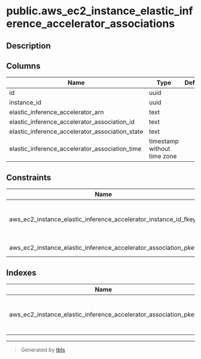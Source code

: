 # public.aws_ec2_instance_elastic_inference_accelerator_associations

## Description

## Columns

| Name | Type | Default | Nullable | Children | Parents | Comment |
| ---- | ---- | ------- | -------- | -------- | ------- | ------- |
| id | uuid |  | false |  |  |  |
| instance_id | uuid |  | true |  | [public.aws_ec2_instances](public.aws_ec2_instances.md) |  |
| elastic_inference_accelerator_arn | text |  | true |  |  |  |
| elastic_inference_accelerator_association_id | text |  | true |  |  |  |
| elastic_inference_accelerator_association_state | text |  | true |  |  |  |
| elastic_inference_accelerator_association_time | timestamp without time zone |  | true |  |  |  |

## Constraints

| Name | Type | Definition |
| ---- | ---- | ---------- |
| aws_ec2_instance_elastic_inference_accelerator_instance_id_fkey | FOREIGN KEY | FOREIGN KEY (instance_id) REFERENCES aws_ec2_instances(id) ON DELETE CASCADE |
| aws_ec2_instance_elastic_inference_accelerator_association_pkey | PRIMARY KEY | PRIMARY KEY (id) |

## Indexes

| Name | Definition |
| ---- | ---------- |
| aws_ec2_instance_elastic_inference_accelerator_association_pkey | CREATE UNIQUE INDEX aws_ec2_instance_elastic_inference_accelerator_association_pkey ON public.aws_ec2_instance_elastic_inference_accelerator_associations USING btree (id) |

---

> Generated by [tbls](https://github.com/k1LoW/tbls)
